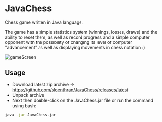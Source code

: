 # JavaChess

Chess game written in Java language.

The game has a simple statistics system (winnings, losses, draws) and the ability to reset them, as well as record progress and a simple computer opponent with the possibility of changing its level of computer "advancement" as well as displaying movements in chess notation :)

![gameScreen](https://raw.githubusercontent.com/sloenthran/JavaChess/master/src/main/resources/screen.png)


## Usage

* Download latest zip archive -> https://github.com/sloenthran/JavaChess/releases/latest
* Unpack archive
* Next then double-click on the JavaChess.jar file or run the command using bash:

```bash
java -jar JavaChess.jar
```